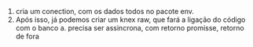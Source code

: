 1. cria um conection, com os dados todos no pacote env. 
2. Após isso, já podemos criar um knex raw, que fará a ligação do código com o banco 
    a. precisa ser assincrona, com retorno promisse<void>, retorno de fora 
